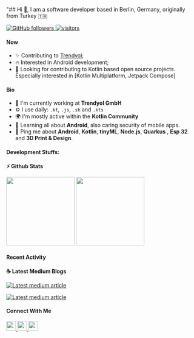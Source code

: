 "## Hi 👋, I am a software developer based in Berlin, Germany, originally from Turkey 🇹🇷

<p align="left">
  <a href="https://github.com/mbakgun?tab=followers">
    <img alt="GitHub followers" src="https://img.shields.io/github/followers/mbakgun?color=green&logo=github">
  </a>
  <a href="https://github.com/mbakgun/">
    <img src="https://komarev.com/ghpvc/?username=mbakgun" alt="visitors" />
  </a>
</p>

#### Now

- ✨ Contributing to [Trendyol](https://github.com/Trendyol);
- :fire: Interested in Android development;
- :calendar: Looking for contributing to Kotlin based open source projects. Especially interested in [Kotlin Multiplatform, Jetpack Compose]

#### Bio

- 🏢 I'm currently working at **Trendyol GmbH**
- ⚙️ I use daily: `.kt`, `.js`, `.sh` and `.kts`
- 🌍 I'm mostly active within the **Kotlin Community**
- 🌱 Learning all about **Android**, also caring security of mobile apps. 
- 💬 Ping me about **Android**, **Kotlin**, **tinyML**, **Node.js**, **Quarkus** , **Esp 32** and **3D Print & Design**.

#### Development Stuffs:

<b>⚡ Github Stats</b>
<p float="left">
<img height="180em" src="https://github-readme-stats-sigma-five.vercel.app/api?username=mbakgun&show_icons=true&hide_border=true&&count_private=true&include_all_commits=true" /> 
<img height="180em" src="https://github-readme-stats-sigma-five.vercel.app/api/top-langs/?username=mbakgun&show_icons=true&hide_border=true&layout=compact&langs_count=8"/>
</p>

#### Recent Activity

<p><b> &#9749; Latest Medium Blogs</b></p>

<a target="_blank" href="https://github-readme-medium-recent-article.vercel.app/medium/@mbakgun/0"><img src="https://github-readme-medium-recent-article.vercel.app/medium/@mbakgun/0" alt="Latest medium article">

<a target="_blank" href="https://github-readme-medium-recent-article.vercel.app/medium/@mbakgun/1"><img src="https://github-readme-medium-recent-article.vercel.app/medium/@mbakgun/1" alt="Latest medium article"> </a>

#### Connect With Me

<p left="center">
<a href="https://www.linkedin.com/in/mbakgun/">
  <img src="https://img.shields.io/badge/linkedin-%230077B5.svg?&style=for-the-badge&logo=linkedin&logoColor=white" height=25>
</a>
<a href="https://medium.com/@mbakgun">
  <img src="https://img.shields.io/badge/Medium-12100E?style=for-the-badge&logo=medium&logoColor=white" height=25>
</a>
<a href="mailto:burak@mbakgun.com">
  <img src="	https://img.shields.io/badge/Gmail-D14836?style=for-the-badge&logo=gmail&logoColor=white" height=25>
</a>
</p>
